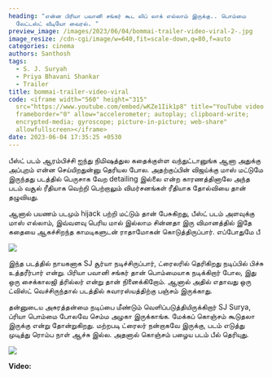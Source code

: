 ```yaml
---
heading: "என்ன பிரியா பவானி சங்கர் கூட லிப் லாக் எல்லாம் இருக்கு.. பொம்மை
  லேட்டஸ்ட் வீடியோ வைரல். "
preview_image: /images/2023/06/04/bommai-trailer-video-viral-2-.jpg
image_resize: /cdn-cgi/image/w=640,fit=scale-down,q=80,f=auto
categories: cinema
authors: Santhosh
tags:
  - S. J. Suryah
  - Priya Bhavani Shankar
  - Trailer
title: bommai-trailer-video-viral
code: <iframe width="560" height="315"
  src="https://www.youtube.com/embed/wKZe1Iik1p8" title="YouTube video player"
  frameborder="0" allow="accelerometer; autoplay; clipboard-write;
  encrypted-media; gyroscope; picture-in-picture; web-share"
  allowfullscreen></iframe>
date: 2023-06-04 17:35:25 +0530
---
```

பீஸ்ட் படம் ஆரம்பிச்சி ஐந்து நிமிஷத்துல கதைக்குள்ள வந்துட்டானுங்க ஆனா அதுக்கு அப்புறம் என்ன செய்யிறதுன்னு தெரியல போல. அதற்குப்பின் விஜய்க்கு மாஸ் மட்டுமே இருந்தது படத்தில் பெருசாக வேற detailing இல்லை என்ற காரணத்தினாலே அந்த படம் வசூல் ரீதியாக வெற்றி பெற்றாலும் விமர்சனங்கள் ரீதியாக தோல்வியை தான் தழுவியது.

ஆனால் பயணம் படமும் hijack பற்றி மட்டும் தான் பேசுகிறது, பீஸ்ட் படம் அளவுக்கு மாஸ் எல்லாம், இவ்வளவு பெரிய மால் இல்லாம சின்னதா இரு விமானத்தில் இதே கதையை ஆகச்சிறந்த காமடிகளுடன் ராதாமோகன் கொடுத்திருப்பார். எப்போதுமே பீ

![](/images/2023/06/04/bommai-trailer-video-viral-1-.jpg)



இந்த படத்தில் நாயகனாக SJ சூர்யா நடிச்சிருப்பார், ட்ரைலரில் தெரிகிறது நடிப்பில் பிச்சு உத்தரீர்பார் என்று. பிரியா பவானி சங்கர் தான் பொம்மையாக நடிக்கிறார் போல, இது ஒரு சைக்காலஜி த்ரில்லர் என்று தான் நினைக்கிறோம். ஆனால் அதில் எதாவது ஒரு ட்விஸ்ட் வெச்சிருந்தால் படத்தில் சுவாரஸ்யத்திற்கு பஞ்சம் இருக்காது. 

தன்னுடைய அசுரத்தன்மை நடிப்பை மீண்டும் வெளிப்படுத்தியிருக்கிறார் SJ Surya, ப்ரியா பொம்மை போலவே செம்ம அழகா இருக்காங்க. மேக்கப் கொஞ்சம் கூடுதலா இருக்கு என்று தோன்றுகிறது.  மற்றபடி ட்ரைலர் நன்றாகவே இருக்கு, படம் எடுத்து முடித்து ரொம்ப நாள் ஆச்சு இல்ல. அதனால் கொஞ்சம் பழைய படம் பீல் தெரியுது. 

![](/images/2023/06/04/bommai-trailer-video-viral-1-.jpg)

**V﻿ideo:**